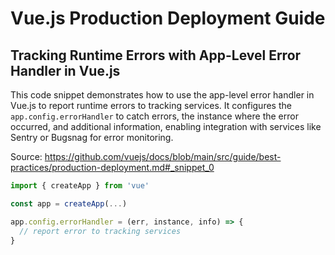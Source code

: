 # Vue.js Production Deployment Guide

## Tracking Runtime Errors with App-Level Error Handler in Vue.js

This code snippet demonstrates how to use the app-level error handler in Vue.js to report runtime errors to tracking services. It configures the `app.config.errorHandler` to catch errors, the instance where the error occurred, and additional information, enabling integration with services like Sentry or Bugsnag for error monitoring.

Source: https://github.com/vuejs/docs/blob/main/src/guide/best-practices/production-deployment.md#_snippet_0

```JavaScript
import { createApp } from 'vue'

const app = createApp(...)

app.config.errorHandler = (err, instance, info) => {
  // report error to tracking services
}
```

